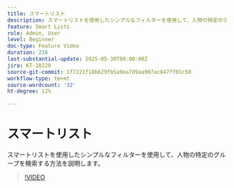 ```yaml
---
title: スマートリスト
description: スマートリストを使用したシンプルなフィルターを使用して、人物の特定のグループを検索する方法を説明します。
feature: Smart Lists
role: Admin, User
level: Beginner
doc-type: Feature Video
duration: 216
last-substantial-update: 2025-05-30T00:00:00Z
jira: KT-18220
source-git-commit: 1f7221f18b629fb5a9ea7d9aa907ac847ff01c50
workflow-type: tm+mt
source-wordcount: '32'
ht-degree: 12%

---
```



# スマートリスト

スマートリストを使用したシンプルなフィルターを使用して、人物の特定のグループを検索する方法を説明します。

>[!VIDEO](https://video.tv.adobe.com/v/3463204/?learn=on&enablevpops&captions=jpn)
